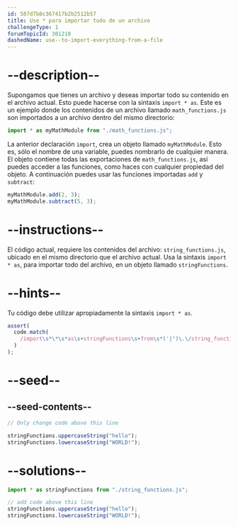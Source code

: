 ```yaml
---
id: 587d7b8c367417b2b2512b57
title: Use * para importar todo de un archivo
challengeType: 1
forumTopicId: 301210
dashedName: use--to-import-everything-from-a-file
---
```


# --description--

Supongamos que tienes un archivo y deseas importar todo su contenido en el archivo actual. Esto puede hacerse con la sintaxis `import * as`. Este es un ejemplo donde los contenidos de un archivo llamado `math_functions.js` son importados a un archivo dentro del mismo directorio:

```js
import * as myMathModule from "./math_functions.js";
```

La anterior declaración `import`, crea un objeto llamado `myMathModule`. Esto es, sólo el nombre de una variable, puedes nombrarlo de cualquier manera. El objeto contiene todas las exportaciones de `math_functions.js`, así puedes acceder a las funciones, como haces con cualquier propiedad del objeto. A continuación puedes usar las funciones importadas `add` y `subtract`:

```js
myMathModule.add(2, 3);
myMathModule.subtract(5, 3);
```

# --instructions--

El código actual, requiere los contenidos del archivo: `string_functions.js`, ubicado en el mismo directorio que el archivo actual. Usa la sintaxis `import * as`, para importar todo del archivo, en un objeto llamado `stringFunctions`.

# --hints--

Tu código debe utilizar apropiadamente la sintaxis `import * as`.

```js
assert(
  code.match(
    /import\s*\*\s*as\s+stringFunctions\s+from\s*('|")\.\/string_functions\.js\1/g
  )
);
```

# --seed--

## --seed-contents--

```js
// Only change code above this line

stringFunctions.uppercaseString("hello");
stringFunctions.lowercaseString("WORLD!");
```

# --solutions--

```js
import * as stringFunctions from "./string_functions.js";

// add code above this line
stringFunctions.uppercaseString("hello");
stringFunctions.lowercaseString("WORLD!");
```
